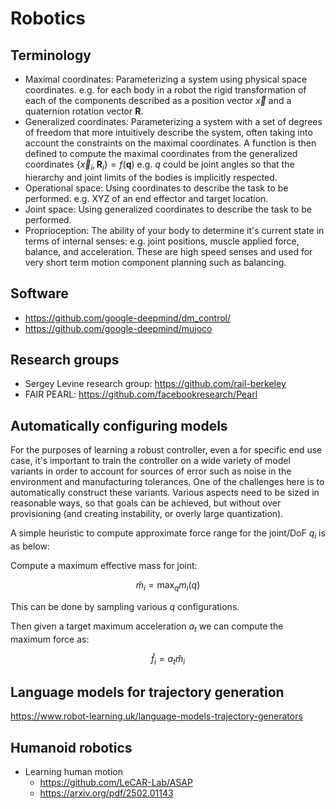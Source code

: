# Robotics

## Terminology

- Maximal coordinates: Parameterizing a system using physical space coordinates. e.g. for each body in a robot the rigid transformation of each of the components described as a position vector $\vec{x}$ and a quaternion rotation vector $\textbf{R}$.
- Generalized coordinates: Parameterizing a system with a set of degrees of freedom that more intuitively describe the system, often taking into account the constraints on the maximal coordinates. A function is then defined to compute the maximal coordinates from the generalized coordinates $\{\vec{x}_i,\textbf{R}_i\}=f(\textbf{q})$ e.g. $q$ could be joint angles so that the hierarchy and joint limits of the bodies is implicitly respected.
- Operational space: Using coordinates to describe the task to be performed. e.g. XYZ of an end effector and target location.
- Joint space: Using generalized coordinates to describe the task to be performed.
- Proprioception: The ability of your body to determine it's current state in terms of internal senses: e.g. joint positions, muscle applied force, balance, and acceleration. These are high speed senses and used for very short term motion component planning such as balancing.

## Software

- https://github.com/google-deepmind/dm_control/
- https://github.com/google-deepmind/mujoco

## Research groups

- Sergey Levine research group: https://github.com/rail-berkeley
- FAIR PEARL: https://github.com/facebookresearch/Pearl

## Automatically configuring models

For the purposes of learning a robust controller, even a for specific end use case, it's important to train the controller on a wide variety of model variants in order to account for sources of error such as noise in the environment and manufacturing tolerances. One of the challenges here is to automatically construct these variants. Various aspects need to be sized in reasonable ways, so that goals can be achieved, but without over provisioning (and creating instability, or overly large quantization).

A simple heuristic to compute approximate force range for the joint/DoF $q_i$ is as below:

Compute a maximum effective mass for joint:

$$\hat{m}_i=\max_q m_i(q)$$

This can be done by sampling various $q$ configurations.

Then given a target maximum acceleration $a_t$ we can compute the maximum force as:

$$\hat{f}_i=a_t\hat{m}_i$$

## Language models for trajectory generation

https://www.robot-learning.uk/language-models-trajectory-generators

## Humanoid robotics

- Learning human motion
  - https://github.com/LeCAR-Lab/ASAP
  - https://arxiv.org/pdf/2502.01143
